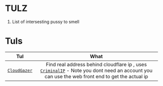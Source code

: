 # TULZ

1. List of intersesting pussy to smell

# Tuls

|                           Tul                            |                                                                                    What                                                                                     |
| :------------------------------------------------------: | :-------------------------------------------------------------------------------------------------------------------------------------------------------------------------: |
| [`CloudGazer`](https://github.com/Aidennnn33/cloudgazer) | Find real address behind cloudflare ip , uses [`CriminalIP`](https://www.criminalip.io/) - Note you dont need an account you can use the web front end to get the actual ip |
